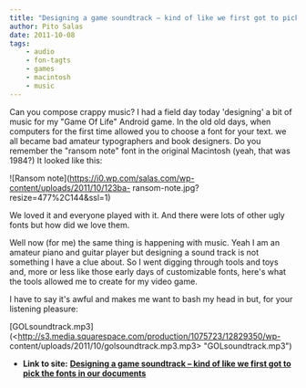 ```yaml
---
title: "Designing a game soundtrack – kind of like we first got to pick the fonts in our documents"
author: Pito Salas
date: 2011-10-08
tags:
    - audio
    - fon-tagts
    - games
    - macintosh
    - music
---
```


Can you compose crappy music? I had a field day today 'designing' a bit of
music for my "Game Of Life" Android game. In the old old days, when computers
for the first time allowed you to choose a font for your text. we all became
bad amateur typographers and book designers. Do you remember the "ransom note"
font in the original Macintosh (yeah, that was 1984?) It looked like this:

![Ransom note](https://i0.wp.com/salas.com/wp-content/uploads/2011/10/123ba-
ransom-note.jpg?resize=477%2C144&ssl=1)

We loved it and everyone played with it. And there were lots of other ugly
fonts but how did we love them.

Well now (for me) the same thing is happening with music. Yeah I am an amateur
piano and guitar player but designing a sound track is not something I have a
clue about. So I went digging through tools and toys and, more or less like
those early days of customizable fonts, here's what the tools allowed me to
create for my video game.

I have to say it's awful and makes me want to bash my head in but, for your
listening pleasure:

[GOLsoundtrack.mp3](<http://s3.media.squarespace.com/production/1075723/12829350/wp-
content/uploads/2011/10/golsoundtrack.mp3.mp3> "GOLsoundtrack.mp3")


* **Link to site:** **[Designing a game soundtrack – kind of like we first got to pick the fonts in our documents](None)**
